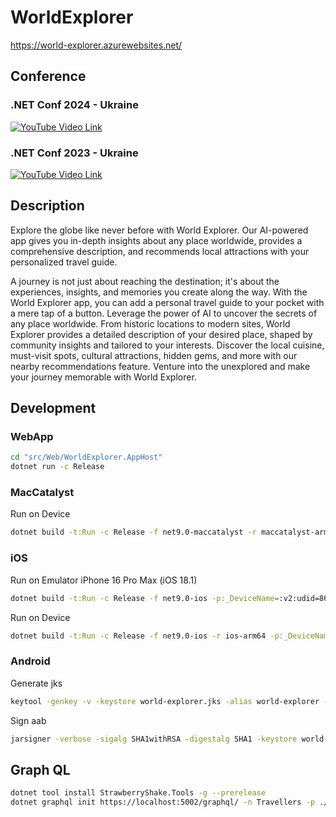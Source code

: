 # WorldExplorer

https://world-explorer.azurewebsites.net/

## Conference

### .NET Conf 2024 - Ukraine
[![YouTube Video Link](https://img.youtube.com/vi/sHVlg8Y6qlU/0.jpg)](https://www.youtube.com/watch?v=sHVlg8Y6qlU)

### .NET Conf 2023 - Ukraine
[![YouTube Video Link](https://img.youtube.com/vi/sHVlg8Y6qlU/0.jpg)](https://www.youtube.com/watch?v=sHVlg8Y6qlU)

## Description

Explore the globe like never before with World Explorer. Our AI-powered app gives you in-depth insights about any place worldwide, provides a comprehensive description, and recommends local attractions with your personalized travel guide.

A journey is not just about reaching the destination; it's about the experiences, insights, and memories you create along the way. With the World Explorer app, you can add a personal travel guide to your pocket with a mere tap of a button. Leverage the power of AI to uncover the secrets of any place worldwide. From historic locations to modern sites, World Explorer provides a detailed description of your desired place, shaped by community insights and tailored to your interests. Discover the local cuisine, must-visit spots, cultural attractions, hidden gems, and more with our nearby recommendations feature. Venture into the unexplored and make your journey memorable with World Explorer.

## Development

### WebApp

```bash
cd "src/Web/WorldExplorer.AppHost"
dotnet run -c Release
```

### MacCatalyst

Run on Device

```bash
dotnet build -t:Run -c Release -f net9.0-maccatalyst -r maccatalyst-arm64
```

### iOS

Run on Emulator iPhone 16 Pro Max (iOS 18.1)

```bash
dotnet build -t:Run -c Release -f net9.0-ios -p:_DeviceName=:v2:udid=86E951D8-DF6E-4CEF-9595-07D4E2D01367
```

Run on Device

```bash
dotnet build -t:Run -c Release -f net9.0-ios -r ios-arm64 -p:_DeviceName=IDENTIFIER
```

### Android

Generate jks

```bash
keytool -genkey -v -keystore world-explorer.jks -alias world-explorer -keyalg RSA -keysize 2048 -validity 10000
```

Sign aab
```bash
jarsigner -verbose -sigalg SHA1withRSA -digestalg SHA1 -keystore world-explorer.jks com.vladislavantonyuk.worldexplorer.aab world-explorer  -storepass YOUR_PASSWORD
```


## Graph QL

```bash
dotnet tool install StrawberryShake.Tools -g --prerelease
dotnet graphql init https://localhost:5002/graphql/ -n Travellers -p ./TravellersGraghQL
```